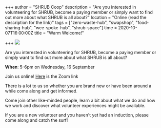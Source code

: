 +++
author = "SHRUB Coop"
description = "Are you interested in volunteering for SHRUB, become a paying member or simply want to find out more about what SHRUB is all about?"
location = "Online (read the description for the link)"
tags = ["zero-waste-hub", "swapshop", "food-sharing-hub", "wee-spoke-hub", "shrub-space"]
time = 2020-10-07T16:00:00Z
title = "Warm Welcome!"

+++
![](https://res.cloudinary.com/shrub-co-op/image/upload/v1599684301/shrubcoop.org/media/warm_welcome_1_tsvqee.jpg)

Are you interested in volunteering for SHRUB, become a paying member or simply want to find out more about what SHRUB is all about?

**When**: 5-6pm on Wednesday, 16 September

Join us online! [Here](https://us02web.zoom.us/j/9731735824 "zoom link") is the Zoom link

There is a lot to us so whether you are brand new or have been around a while come along and get informed.

Come join other like-minded people, learn a bit about what we do and how we work and discover what volunteer experiences might be available.

If you are a new volunteer and you haven't yet had an induction, please come along and catch the surf!